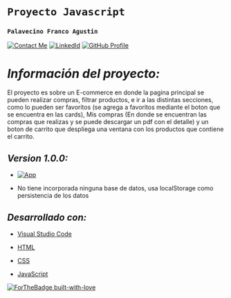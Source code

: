 # **`Proyecto Javascript`**
### **`Palavecino Franco Agustin`**
<!-- tu email -->
[![Contact Me](https://img.shields.io/badge/Email-informational?style=for-the-badge&logo=Mail.Ru&logoColor=fff&color=red)](mailto:francopalavecinoagus@gmail.com)<!-- tu linkedIn acá abajo -->
[![LinkedId](https://img.shields.io/badge/LinkedIn-informational?style=for-the-badge&logo=linkedin&logoColor=fff&color=blue)](https://www.linkedin.com/in/franco-palavecino-a9b567240/)<!-- Tu GitHub acá abajo --> 
[![GitHub Profile](https://img.shields.io/badge/GitHub-informational?style=for-the-badge&logo=GitHub&logoColor=fff&color=23272d)](https://github.com/palavecinofranco)

# *Información del proyecto:*

El proyecto es sobre un E-commerce en donde la pagina principal se pueden realizar compras, filtrar productos, e ir a las distintas secciones, como lo pueden ser favoritos (se agrega a favoritos mediante el boton que se encuentra en las cards), Mis compras (En donde se encuentran las compras que realizas y se puede descargar un pdf con el detalle) y un boton de carrito que despliega una ventana con los productos que contiene el carrito.

## *Version 1.0.0:*

- [![App](https://img.shields.io/badge/App-informational?style=for-the-badge&logo=github&logoColor=fff&color=23272d)](https://...)

- No tiene incorporada ninguna base de datos, usa localStorage como persistencia de los datos

## *Desarrollado con:*

- [Visual Studio Code](https://code.visualstudio.com/)
- [HTML](https://developer.mozilla.org/es/docs/Web/HTML)
- [CSS](https://developer.mozilla.org/es/docs/Web/CSS)
- [JavaScript](https://developer.mozilla.org/es/docs/Web/JavaScript)

  <!-- Hecho con amor -->
[![ForTheBadge built-with-love](http://ForTheBadge.com/images/badges/built-with-love.svg)](https://GitHub.com/palavecinofranco)